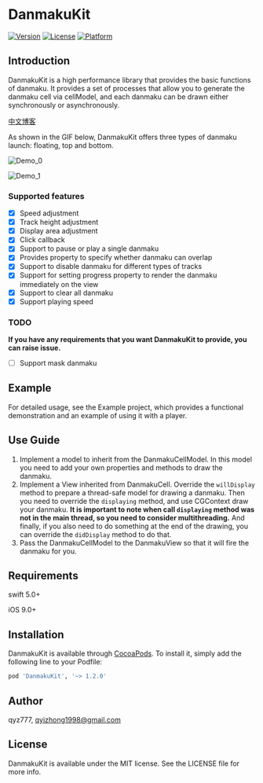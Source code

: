 # DanmakuKit

[![Version](https://img.shields.io/cocoapods/v/DanmakuKit.svg?style=flat)](https://cocoapods.org/pods/DanmakuKit)
[![License](https://img.shields.io/cocoapods/l/DanmakuKit.svg?style=flat)](https://cocoapods.org/pods/DanmakuKit)
[![Platform](https://img.shields.io/cocoapods/p/DanmakuKit.svg?style=flat)](https://cocoapods.org/pods/DanmakuKit)

## Introduction

DanmakuKit is a high performance library that provides the basic functions of danmaku. It provides a set of processes that allow you to generate the danmaku cell via cellModel, and each danmaku can be drawn either synchronously or asynchronously. 

[中文博客](https://juejin.cn/post/6880412928592314376)

As shown in the GIF below, DanmakuKit offers three types of danmaku launch: floating, top and bottom.

![Demo_0](./Images/demo_0.gif) 

![Demo_1](./Images/demo_1.gif)



### Supported features

- [x] Speed adjustment
- [x] Track height adjustment
- [x] Display area adjustment
- [x] Click callback 
- [x] Support to pause or play a single danmaku
- [x] Provides property to specify whether danmaku can overlap
- [x] Support to disable danmaku for different types of tracks
- [x] Support for setting progress property to render the danmaku immediately on the view
- [x] Support to clear all danmaku
- [x] Support playing speed

### TODO

**If you have any requirements that you want DanmakuKit to provide, you can raise issue.**

- [ ] Support mask danmaku


## Example

For detailed usage, see the Example project, which provides a functional demonstration and an example of using it with a player. 

## Use Guide

1. Implement a model to inherit from the DanmakuCellModel. In this model you need to add your own properties and methods to draw the danmaku.
2. Implement a View inherited from DanmakuCell. Override the `willDisplay` method to prepare a thread-safe model for drawing a danmaku. Then you need to override the `displaying` method, and use CGContext draw your danmaku. **It is important to note when call `displaying` method was not in the main thread, so you need to consider multithreading.** And finally, if you also need to do something at the end of the drawing, you can override the `didDisplay` method to do that.
3. Pass the DanmakuCellModel to the DanmakuView so that it will fire the danmaku for you.


## Requirements

swift 5.0+

iOS 9.0+

## Installation

DanmakuKit is available through [CocoaPods](https://cocoapods.org). To install it, simply add the following line to your Podfile:

```ruby
pod 'DanmakuKit', '~> 1.2.0'
```

## Author

qyz777, qyizhong1998@gmail.com

## License

DanmakuKit is available under the MIT license. See the LICENSE file for more info.
